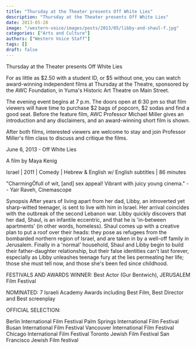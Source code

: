 ```yaml
---
title: "Thursday at the Theater presents Off White Lies"
description: "Thursday at the Theater presents Off White Lies"
date: 2013-05-28
image: "/western-voice/images/posts/2013/05/libby-and-shaul-f.jpg"
categories: ["Arts and Culture"]
authors: ["Western Voice Staff"]
tags: []
draft: false
---
```

Thursday at the Theater presents Off White Lies

For as little as $2.50 with a student ID, or $5 without one, you can watch award-winning independent films at Thursday at the Theatre, sponsored by the AWC Foundation, in Yuma's Historic Art Theatre on Main Street.

The evening event begins at 7 p.m. The doors open at 6:30 pm so that film viewers will have time to purchase $2 bags of popcorn, $2 sodas and find a good seat. Before the feature film, AWC Professor Michael Miller gives an introduction and any disclaimers, and an award-winning short film is shown.

After both films, interested viewers are welcome to stay and join Professor Miller's film class to discuss and critique the films.

June 6, 2013 - Off White Lies

A film by Maya Kenig

Israel | 2011 | Comedy | Hebrew & English w/ English subtitles | 86 minutes

"CharmingÖfull of wit, [and] sex appeal! Vibrant with juicy young cinema." -- Yair Raveh, Cinemascope

Synopsis  After years of living apart from her dad, Libby, an introverted yet sharp-witted teenager, is sent to live with him in Israel. Her arrival coincides with the outbreak of the second Lebanon war. Libby quickly discovers that her dad, Shaul, is an infantile eccentric, and that he is 'in-between apartments' (in other words, homeless). Shaul comes up with a creative plan to put a roof over their heads: they pose as refugees from the bombarded northern region of Israel, and are taken in by a well-off family in Jerusalem. Finally in a 'normal' household, Shaul and Libby begin to build their father-daughter relationship, but their false identities can't last forever, especially as Libby unleashes teenage fury at the lies permeating her life; those she must tell now, and those she's been fed since childhood.

FESTIVALS AND AWARDS WINNER: Best Actor (Gur Bentwich), JERUSALEM Film Festival

NOMINATED: 7 Israeli Academy Awards including Best Film, Best Director and Best screenplay

OFFICIAL SELECTION:

Berlin International Film Festival Palm Springs International Film Festival Busan International Film Festival Vancouver International Film Festival Chicago International Film Festival Toronto Jewish Film Festival San Francisco Jewish Film festival
